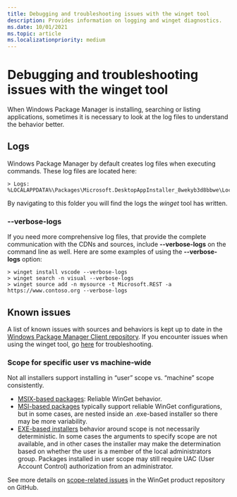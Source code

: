 ```yaml
---
title: Debugging and troubleshooting issues with the winget tool
description: Provides information on logging and winget diagnostics.
ms.date: 10/01/2021
ms.topic: article
ms.localizationpriority: medium
---
```


# Debugging and troubleshooting issues with the winget tool

When Windows Package Manager is installing, searching or listing applications, sometimes it is necessary to look at the log files to understand the behavior better.

## Logs

Windows Package Manager by default creates log files when executing commands. These log files are located here:

```CMD
> Logs: %LOCALAPPDATA%\Packages\Microsoft.DesktopAppInstaller_8wekyb3d8bbwe\LocalState\DiagOutputDir
```

By navigating to this folder you will find the logs the *winget* tool has written.

### --verbose-logs

If you need more comprehensive log files, that provide the complete communication with the CDNs and sources, include **--verbose-logs** on the command line as well.  Here are some examples of using the **--verbose-logs** option:

```CMD
> winget install vscode --verbose-logs
> winget search -n visual --verbose-logs
> winget source add -n mysource -t Microsoft.REST -a https://www.contoso.org --verbose-logs
```

## Known issues

A list of known issues with sources and behaviors is kept up to date in the [Windows Package Manager Client repository](https://www.github.com/microsoft/winget-cli).  If you encounter issues when using the winget tool, go [here](https://github.com/microsoft/winget-cli/tree/master/doc/troubleshooting) for troubleshooting.

### Scope for specific user vs machine-wide

Not all installers support installing in “user” scope vs. “machine” scope consistently.

- [MSIX-based packages](/windows/msix/overview): Reliable WinGet behavior.
- [MSI-based packages](/windows/win32/msi/installation-package) typically support reliable WinGet configurations, but in some cases, are nested inside an .exe-based installer so there may be more variability.
- [EXE-based installers](https://stackoverflow.com/questions/3886455/whats-the-difference-between-an-exe-and-a-msi-installer) behavior around scope is not necessarily deterministic. In some cases the arguments to specify scope are not available, and in other cases the installer may make the determination based on whether the user is a member of the local administrators group. Packages installed in user scope may still require UAC (User Account Control) authorization from an administrator.

See more details on [scope-related issues](https://github.com/microsoft/winget-cli/issues?q=is%3Aissue+is%3Aopen+label%3Aarea-scope) in the WinGet product repository on GitHub.
